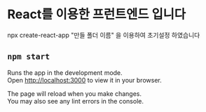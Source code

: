 # React를 이용한 프런트엔드 입니다

npx create-react-app "만들 폴더 이름" 을 이용하여 초기설정 하였습니다 

## `npm start`

Runs the app in the development mode.\
Open [http://localhost:3000](http://localhost:3000) to view it in your browser.

The page will reload when you make changes.\
You may also see any lint errors in the console.

